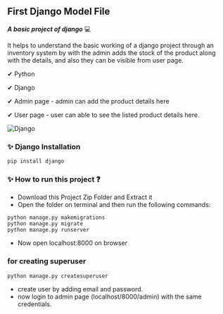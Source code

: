 
## First Django Model File


***A basic project of django*** 💻

It helps to understand the basic working of a django project through an inventory system by with the admin adds the stock of the product along with the details, and also they can be visible from user page. 

✔ Python

✔ Django

✔ Admin page - admin can add the product details here

✔ User page - user can able to see the listed product details here. 


![Django](https://user-images.githubusercontent.com/65997924/115187173-7f22ef80-a100-11eb-974b-3f0771a77a20.png)

### ✨ Django Installation 

```
pip install django
```

### ✨ How to run this project ❓
- Download this Project Zip Folder and Extract it
- Open the folder on terminal and then run the following commands:

```
python manage.py makemigrations
python manage.py migrate
python manage.py runserver
```
- Now open localhost:8000 on browser

### for creating superuser
``` python manage.py createsuperuser ```
- create user by adding email and password.
- now login to admin page (localhost/8000/admin) with the same credentials.
